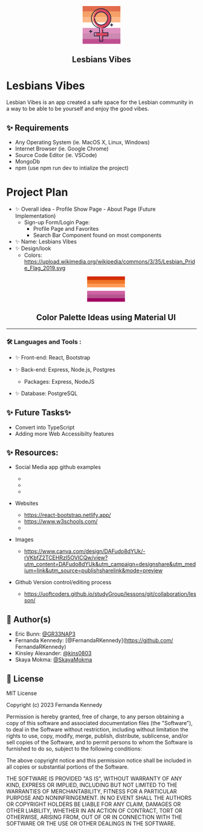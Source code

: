 <p align="center">
 <img width="100px" src="./front-end/public/favicon.ico" align="center" alt="Lesbians Vibes" />
 <h2 align="center">Lesbians Vibes</h2>

# Lesbians Vibes

Lesbian Vibes is an app created a safe space for the Lesbian community in a way to be able to be yourself and enjoy the good vibes.

## ✨ Requirements

- Any Operating System (ie. MacOS X, Linux, Windows)
- Internet Browser (ie. Google Chrome)
- Source Code Editor (ie. VSCode)
- MongoDb
- npm (use npm run dev to intialize the project)

# Project Plan

- ✨ Overall idea - Profile Show Page - About Page (Future Implementation)
  - Sign-up Form/Login Page:
    - Profile Page and Favorites
    - Search Bar Component found on most components
- ✨ Name: Lesbians Vibes
- ✨ Design/look
  - Colors: https://upload.wikimedia.org/wikipedia/commons/3/35/Lesbian_Pride_Flag_2019.svg
  <p align="center">
  <img width="100px" src="./front-end/public/Lesbian_pride_flag_2018.svg.png" align="center" alt="Color Palette Ideas using Material UI" />
   <h2 align="center">Color Palette Ideas using Material UI</h2>

---

### :hammer_and_wrench: Languages and Tools :

- ✨ Front-end: React, Bootstrap
- ✨ Back-end: Express, Node.js, Postgres

  - Packages: Express, NodeJS

- ✨ Database: PostgreSQL

## ✨ Future Tasks✨

- Convert into TypeScript
- Adding more Web Accessibilty features

## ✨ Resources:

- Social Media app github examples

  -
  -
  -

- Websites

  - https://react-bootstrap.netlify.app/
  - https://www.w3schools.com/
  -

- Images
  - https://www.canva.com/design/DAFudo8dYUk/-rVKbfZ2TCEHRzI5OVICQw/view?utm_content=DAFudo8dYUk&utm_campaign=designshare&utm_medium=link&utm_source=publishsharelink&mode=preview
- Github Version control/editing process
  - https://uoftcoders.github.io/studyGroup/lessons/git/collaboration/lesson/

## 👤 Author(s)

- Eric Bunn: [@GR33NAP3](https://github.com/GR33NAP3)
- Fernanda Kennedy: [@FernandaRKennedy](https://github.com/
  FernandaRKennedy)
- Kinsley Alexander: [@kins0803](https://github.com/kins0803)
- Skaya Mokma: [@SkayaMokma](https://github.com/SkayaMokma)

## 📝 License

MIT License

Copyright (c) 2023 Fernanda Kennedy

Permission is hereby granted, free of charge, to any person obtaining a copy
of this software and associated documentation files (the "Software"), to deal
in the Software without restriction, including without limitation the rights
to use, copy, modify, merge, publish, distribute, sublicense, and/or sell
copies of the Software, and to permit persons to whom the Software is
furnished to do so, subject to the following conditions:

The above copyright notice and this permission notice shall be included in all
copies or substantial portions of the Software.

THE SOFTWARE IS PROVIDED "AS IS", WITHOUT WARRANTY OF ANY KIND, EXPRESS OR
IMPLIED, INCLUDING BUT NOT LIMITED TO THE WARRANTIES OF MERCHANTABILITY,
FITNESS FOR A PARTICULAR PURPOSE AND NONINFRINGEMENT. IN NO EVENT SHALL THE
AUTHORS OR COPYRIGHT HOLDERS BE LIABLE FOR ANY CLAIM, DAMAGES OR OTHER
LIABILITY, WHETHER IN AN ACTION OF CONTRACT, TORT OR OTHERWISE, ARISING FROM,
OUT OF OR IN CONNECTION WITH THE SOFTWARE OR THE USE OR OTHER DEALINGS IN THE
SOFTWARE.
